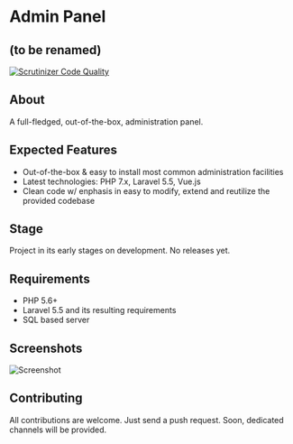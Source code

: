 
# Admin Panel 
## (to be renamed)

[![Scrutinizer Code Quality](https://scrutinizer-ci.com/g/RickyNRoses87/admin_panel/badges/quality-score.png?b=master)](https://scrutinizer-ci.com/g/RickyNRoses87/admin_panel/?branch=master)


## About
A full-fledged, out-of-the-box, administration panel.

## Expected Features
* Out-of-the-box & easy to install most common administration facilities
* Latest technologies: PHP 7.x, Laravel 5.5, Vue.js
* Clean code w/ enphasis in easy to modify, extend and reutilize the provided codebase

## Stage
Project in its early stages on development. No releases yet.

## Requirements
* PHP 5.6+
* Laravel 5.5 and its resulting requirements
* SQL based server

## Screenshots
![Screenshot](https://github.com/RickyNRoses87/admin_panel/tree/master/docs/screenshoots/2017-11-19-02-36-57.png "User profile")

## Contributing
All contributions are welcome. Just send a push request. Soon, dedicated channels will be provided.


